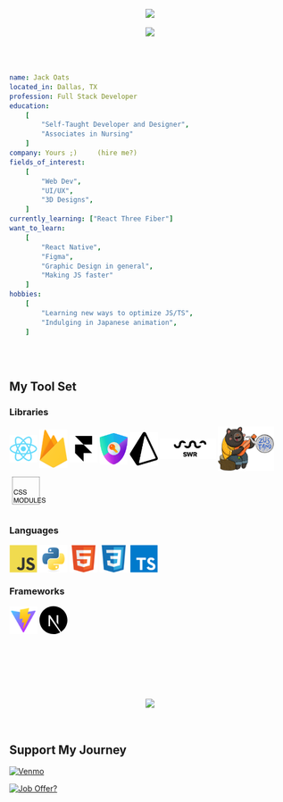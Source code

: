 <p align="center">
<img 
    src="https://readme-typing-svg.demolab.com?font=&weight=500&pause=1000&color=F7F7F7&background=02020200&vCenter=true&width=432&lines=Sup'+Fellow+Computer+Nerds;I'm+Oats%3A+a+Software+Developer"
/>
</p>
<p align='center'>
    <img 
        src="https://bestanimations.com/media/peripherals/1656358316computer-monitor-animated-gif-4.gif"
    />
</p>


<br/>
<br/>

```yaml
name: Jack Oats
located_in: Dallas, TX
profession: Full Stack Developer
education:
    [
        "Self-Taught Developer and Designer",
        "Associates in Nursing"
    ]
company: Yours ;)     (hire me?)
fields_of_interest:
    [
        "Web Dev",
        "UI/UX",
        "3D Designs",
    ]
currently_learning: ["React Three Fiber"]
want_to_learn: 
    [
        "React Native",
        "Figma",
        "Graphic Design in general",
        "Making JS faster"
    ]
hobbies: 
    [
        "Learning new ways to optimize JS/TS",
        "Indulging in Japanese animation",
    ]
```

<br/>
<br/>

<h2>
    My Tool Set
</h2>

### Libraries
<img 
    align="center"
    src="https://raw.githubusercontent.com/devicons/devicon/1119b9f84c0290e0f0b38982099a2bd027a48bf1/icons/react/react-original.svg"
    alt="React"
    width="50"
/>
<img
    align="center"
    src="public/firebaseIcon.svg"
    alt="Firebase"
    width="50"
/>
<img
    align="center"
    src="public/framerIcon.svg"
    alt="Framer Motion"
    width="50"
/>
<img
    align="center"
    src="public/nextauth.png"
    alt="Auth.js"
    width="50"
/>
<img
    align="center"
    src="public/prisma.png"
    alt="Prisma"
    width="50"
/>
<img
    align="center"
    src="public/swrIcon.svg"
    alt="SWR"
    width="100"
/>
<img
    align="center"
    src="public/zustandIcon.png"
    alt="Zustand"
    width="100"
/> 
<svg id="svg2" xmlns:rdf="http://www.w3.org/1999/02/22-rdf-syntax-ns#" xmlns="http://www.w3.org/2000/svg" viewBox="0 0 1000 1000" width=70 version="1.1" xmlns:cc="http://creativecommons.org/ns#" xmlns:dc="http://purl.org/dc/elements/1.1/">
<g id="layer1" transform="translate(3.7129 -62.36)">
<g id="flowRoot3336" transform="matrix(1.8595,0,0,1.8595,-30.174,333.87)">
<path id="path4379" d="m105.49 108.89q12.261 0 19.028 6.46 6.7676 6.46 7.5146 14.678h-8.5254q-1.4502-6.2402-5.8008-9.8877-4.3066-3.6475-12.129-3.6475-9.5361 0-15.425 6.7236-5.8447 6.6797-5.8447 20.522 0 11.338 5.2734 18.413 5.3174 7.0312 15.82 7.0312 9.668 0 14.722-7.4268 2.6807-3.9111 3.999-10.283h8.5254q-1.1426 10.195-7.5586 17.095-7.6904 8.3057-20.742 8.3057-11.25 0-18.896-6.8115-10.063-9.0088-10.063-27.817 0-14.282 7.5586-23.423 8.1738-9.9316 22.544-9.9316zm-1.7578 0z"/>
<path id="path4381" d="m149.04 154.37q0.30761 5.4932 2.5928 8.9209 4.3506 6.416 15.337 6.416 4.9219 0 8.9648-1.4062 7.8223-2.7246 7.8223-9.7559 0-5.2734-3.2959-7.5146-3.3398-2.1973-10.459-3.8232l-8.7451-1.9775q-8.5693-1.9336-12.129-4.2627-6.1524-4.043-6.1524-12.085 0-8.7012 6.0205-14.282 6.0205-5.5811 17.051-5.5811 10.151 0 17.227 4.9219 7.1192 4.8779 7.1192 15.645h-8.2178q-0.65918-5.1856-2.8125-7.9541-3.999-5.0537-13.579-5.0537-7.7344 0-11.118 3.252-3.3838 3.252-3.3838 7.5586 0 4.7461 3.9551 6.9434 2.5928 1.4062 11.733 3.5156l9.0527 2.0654q6.5478 1.4941 10.107 4.0869 6.1523 4.5264 6.1523 13.14 0 10.723-7.8223 15.337-7.7783 4.6143-18.105 4.6143-12.041 0-18.853-6.1523-6.8115-6.1084-6.6797-16.567h8.2178zm17.666-45.483z"/>
<path id="path4383" d="m208.98 154.37q0.30762 5.4932 2.5928 8.9209 4.3506 6.416 15.337 6.416 4.9219 0 8.9648-1.4062 7.8223-2.7246 7.8223-9.7559 0-5.2734-3.2959-7.5146-3.3398-2.1973-10.459-3.8232l-8.7451-1.9775q-8.5693-1.9336-12.129-4.2627-6.1523-4.043-6.1523-12.085 0-8.7012 6.0205-14.282 6.0205-5.5811 17.051-5.5811 10.151 0 17.227 4.9219 7.1191 4.8779 7.1191 15.645h-8.2178q-0.65918-5.1856-2.8125-7.9541-3.999-5.0537-13.579-5.0537-7.7344 0-11.118 3.252-3.3838 3.252-3.3838 7.5586 0 4.7461 3.9551 6.9434 2.5928 1.4062 11.733 3.5156l9.0527 2.0654q6.5479 1.4941 10.107 4.0869 6.1523 4.5264 6.1523 13.14 0 10.723-7.8223 15.337-7.7783 4.6143-18.105 4.6143-12.041 0-18.853-6.1523-6.8115-6.1084-6.6797-16.567h8.2178zm17.666-45.483z"/>
<path id="path4385" d="m78.063 223.14h12.524l18.545 54.58 18.413-54.58h12.393v64.556h-8.3057v-38.101q0-1.9775 0.0879-6.5478t0.0879-9.7998l-18.413 54.448h-8.6572l-18.545-54.448v1.9775q0 2.373 0.08789 7.251 0.13184 4.834 0.13184 7.1191v38.101h-8.3496v-64.556z"/>
<path id="path4387" d="m181.2 221.39q17.095 0 25.312 10.986 6.416 8.5693 6.416 21.929 0 14.458-7.3389 24.038-8.6133 11.25-24.565 11.25-14.897 0-23.423-9.8438-7.6025-9.4922-7.6025-23.994 0-13.096 6.5039-22.412 8.3496-11.953 24.697-11.953zm0.87891 60.381q11.558 0 16.699-8.2617 5.1856-8.3057 5.1856-19.072 0-11.382-5.9766-18.325-5.9326-6.9434-16.26-6.9434-10.02 0-16.348 6.8994-6.3281 6.8555-6.3281 20.259 0 10.723 5.4053 18.105 5.4492 7.3389 17.622 7.3389zm-0.61523-60.381z"/>
<path id="path4389" d="m248.09 280.23q4.4385 0 7.2949-0.92285 5.0977-1.7139 8.3496-6.5918 2.5928-3.9111 3.7354-10.02 0.65918-3.6475 0.65918-6.7676 0-11.997-4.79-18.633-4.75-6.63-15.34-6.63h-15.513v49.57h15.601zm-24.39-57.085h26.147q13.315 0 20.654 9.4482 6.5478 8.5254 6.5478 21.841 0 10.283-3.8672 18.589-6.8115 14.678-23.423 14.678h-26.06v-64.556z"/>
<path id="path4391" d="m297.83 223.14v39.902q0 7.0312 2.6367 11.689 3.9111 7.0312 13.184 7.0312 11.118 0 15.117-7.6025 2.1533-4.1309 2.1533-11.118v-39.902h8.877v36.255q0 11.909-3.208 18.325-5.8887 11.689-22.236 11.689-16.348 0-22.192-11.689-3.208-6.416-3.208-18.325v-36.255h8.877zm16.567 0z"/>
<path id="path4393" d="m353.21 223.14h8.7451v56.865h32.695v7.6904h-41.44v-64.556z"/>
<path id="path4395" d="m404.14 223.14h47.065v7.9102h-38.54v19.6h35.64v7.4707h-35.64v21.885h39.199v7.6904h-47.725v-64.556zm23.862 0z"/>
<path id="path4397" d="m469.13 266.87q0.30762 5.4932 2.5928 8.9209 4.3506 6.416 15.337 6.416 4.9219 0 8.9648-1.4062 7.8223-2.7246 7.8223-9.7559 0-5.2734-3.2959-7.5146-3.3398-2.1973-10.459-3.8232l-8.7451-1.9775q-8.5693-1.9336-12.129-4.2627-6.1523-4.043-6.1523-12.085 0-8.7012 6.0205-14.282 6.0205-5.5811 17.051-5.5811 10.151 0 17.227 4.9219 7.1191 4.8779 7.1191 15.645h-8.2178q-0.65918-5.1856-2.8125-7.9541-3.999-5.0537-13.579-5.0537-7.7344 0-11.118 3.252-3.3838 3.252-3.3838 7.5586 0 4.7461 3.9551 6.9434 2.5928 1.4062 11.733 3.5156l9.0527 2.0654q6.5479 1.4941 10.107 4.0869 6.1523 4.5264 6.1523 13.14 0 10.723-7.8223 15.337-7.7783 4.6143-18.105 4.6143-12.041 0-18.853-6.1523-6.8115-6.1084-6.6797-16.567h8.2178zm17.666-45.483z"/>
</g>
<rect id="rect4156" height="695.02" width="695.02" stroke="#000" y="214.85" x="72.492" stroke-width="5" fill="none"/>
</g>
</svg>

### Languages
<img
    align="center"
    src="https://raw.githubusercontent.com/devicons/devicon/1119b9f84c0290e0f0b38982099a2bd027a48bf1/icons/javascript/javascript-original.svg"
    alt="Javascript"
    width="50"
/>
<img
    align="center"
    src="https://raw.githubusercontent.com/devicons/devicon/1119b9f84c0290e0f0b38982099a2bd027a48bf1/icons/python/python-original.svg"
    alt="Python"
    width="50"
/>
<img
    align="center"
    src="https://raw.githubusercontent.com/devicons/devicon/1119b9f84c0290e0f0b38982099a2bd027a48bf1/icons/html5/html5-original.svg"
    alt="HTML"
    width="50"
/>
<img
    align="center"
    src="https://raw.githubusercontent.com/devicons/devicon/1119b9f84c0290e0f0b38982099a2bd027a48bf1/icons/css3/css3-original.svg"
    alt="CSS"
    width="50"
/>
<img
    align="center"
    src="https://raw.githubusercontent.com/devicons/devicon/1119b9f84c0290e0f0b38982099a2bd027a48bf1/icons/typescript/typescript-plain.svg"
    alt="Typescript"
    width="50"
/>
</p>

### Frameworks
<img 
    src="public/viteIcon.svg"
    alt="Vite"
    width="50"
/>
<svg xmlns="http://www.w3.org/2000/svg" width=50 viewBox="0 0 128 128"><path d="M64 0C28.7 0 0 28.7 0 64s28.7 64 64 64c11.2 0 21.7-2.9 30.8-7.9L48.4 55.3v36.6h-6.8V41.8h6.8l50.5 75.8C116.4 106.2 128 86.5 128 64c0-35.3-28.7-64-64-64zm22.1 84.6l-7.5-11.3V41.8h7.5v42.8z"/></svg>

<br/>
<br/>
<br/>
<br/>
<br/>

<p align="center">
<img 
    align=""
    src="https://github-readme-streak-stats.herokuapp.com?user=oatsprogramming&hide_border=true&theme=dark&currStreakLabel=FFFFFF&sideLabels=FFFFFF&currStreakNum=FFFFFF&dates=FFFFFF&sideNums=FFFFFF&fire=f04848&ring=f04848&stroke=FFFFFFFF"
/>
</p>

<br/>

## Support My Journey
[![Venmo](https://img.shields.io/badge/Venmo-00457C?style=for-the-badge)](https://venmo.com/u/OatsProgramming)

[![Job Offer?](https://img.shields.io/badge/job%20offer%3F-000?style=for-the-badge)](https://oatsprogramming-portfolio.vercel.app/)

